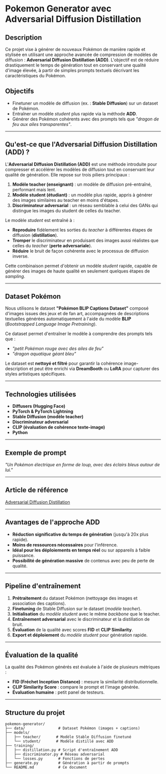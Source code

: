 # Pokemon Generator avec Adversarial Diffusion Distillation

## Description
Ce projet vise à générer de nouveaux Pokémon de manière rapide et stylisée en utilisant une approche avancée de compression de modèles de diffusion : **Adversarial Diffusion Distillation (ADD)**.
L'objectif est de réduire drastiquement le temps de génération tout en conservant une qualité d'image élevée, à partir de simples prompts textuels décrivant les caractéristiques du Pokémon.

## Objectifs
- Finetuner un modèle de diffusion (ex. : **Stable Diffusion**) sur un dataset de Pokémon.
- Entraîner un modèle *student* plus rapide via la méthode **ADD**.
- Générer des Pokémon cohérents avec des prompts tels que *"dragon de feu aux ailes transparentes"*.

---

## Qu'est-ce que l'Adversarial Diffusion Distillation (ADD) ?
L'**Adversarial Diffusion Distillation (ADD)** est une méthode introduite pour compresser et accélérer les modèles de diffusion tout en conservant leur qualité de génération.
Elle repose sur trois piliers principaux :
1. **Modèle teacher (enseignant)** : un modèle de diffusion pré-entraîné, performant mais lent.
2. **Modèle student (étudiant)** : un modèle plus rapide, appris à générer des images similaires au teacher en moins d'étapes.
3. **Discriminateur adversarial** : un réseau semblable à celui des GANs qui distingue les images du student de celles du teacher.

Le modèle *student* est entraîné à :
- **Reproduire** fidèlement les sorties du *teacher* à différentes étapes de diffusion (**distillation**).
- **Tromper** le discriminateur en produisant des images aussi réalistes que celles du *teacher* (**perte adversariale**).
- **Réduire** le bruit de façon cohérente avec le processus de diffusion inverse.

Cette combinaison permet d'obtenir un modèle *student* rapide, capable de générer des images de haute qualité en seulement quelques étapes de *sampling*.

---

## Dataset Pokémon
Nous utilisons le dataset **"Pokémon BLIP Captions Dataset"** composé d'images issues des jeux et de fan art, accompagnées de descriptions textuelles générées automatiquement à l'aide du modèle **BLIP** (*Bootstrapped Language Image Pretraining*). 

Ce dataset permet d'entraîner le modèle à comprendre des prompts tels que :
- *"petit Pokémon rouge avec des ailes de feu"*
- *"dragon aquatique géant bleu"*

Le dataset est **nettoyé et filtré** pour garantir la cohérence image-description et peut être enrichi via **DreamBooth** ou **LoRA** pour capturer des styles artistiques spécifiques.

---

## Technologies utilisées
- **Diffusers (Hugging Face)**
- **PyTorch & PyTorch Lightning**
- **Stable Diffusion (modèle teacher)**
- **Discriminateur adversarial**
- **CLIP (évaluation de cohérence texte-image)**
- **Python**

---

## Exemple de prompt
*"Un Pokémon électrique en forme de loup, avec des éclairs bleus autour de lui."*

---

## Article de référence
[Adversarial Diffusion Distillation](https://static1.squarespace.com/static/6213c340453c3f502425776e/t/65663480a92fba51d0e1023f/1733935148453/adversarial_diffusion_distillation.pdf)

---

## Avantages de l'approche ADD
- **Réduction significative du temps de génération** (jusqu'à 20x plus rapide).
- **Moins de ressources nécessaires** pour l'inférence.
- **Idéal pour les déploiements en temps réel** ou sur appareils à faible puissance.
- **Possibilité de génération massive** de contenus avec peu de perte de qualité.

---

## Pipeline d'entraînement
1. **Prétraitement** du dataset Pokémon (nettoyage des images et association des captions).
2. **Finetuning** de Stable Diffusion sur le dataset (*modèle teacher*).
3. **Initialisation** du *modèle student* avec le même *backbone* que le teacher.
4. **Entraînement adversarial** avec le discriminateur et la distillation de bruit.
5. **Évaluation** de la qualité avec scores **FID** et **CLIP Similarity**.
6. **Export et déploiement** du *modèle student* pour génération rapide.

---

## Évaluation de la qualité
La qualité des Pokémon générés est évaluée à l'aide de plusieurs métriques :
- **FID (Fréchet Inception Distance)** : mesure la similarité distributionnelle.
- **CLIP Similarity Score** : compare le prompt et l'image générée.
- **Évaluation humaine** : petit panel de testeurs.

---

## Structure du projet
```
pokemon-generator/
├── data/               # Dataset Pokémon (images + captions)
├── models/
│   ├── teacher/       # Modèle Stable Diffusion finetuné
│   └── student/       # Modèle distillé avec ADD
├── training/
│   ├── distillation.py # Script d'entraînement ADD
│   ├── discriminator.py # Réseau adversarial
│   └── losses.py       # Fonctions de pertes
├── generate.py         # Génération à partir de prompts
└── README.md           # Ce document
```
